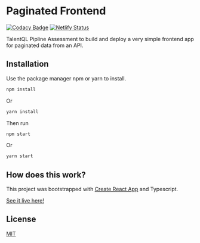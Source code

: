 
# Paginated Frontend 
[![Codacy Badge](https://app.codacy.com/project/badge/Grade/0accb3ee69e14e8abf0211100470f944)](https://www.codacy.com/gh/hector-munachi/paginated_frontend/dashboard?utm_source=github.com&amp;utm_medium=referral&amp;utm_content=hector-munachi/paginated_frontend&amp;utm_campaign=Badge_Grade)
[![Netlify Status](https://api.netlify.com/api/v1/badges/a6453185-3493-470a-9ad4-109de474881c/deploy-status)](https://app.netlify.com/sites/hector-talentql-pipline/deploys)

TalentQL Pipline Assessment to build and deploy a very simple frontend app for paginated data from an API.

## Installation

Use the package manager npm or yarn to install.

```bash
npm install 
```
Or
```bash
yarn install
```

Then run

```bash
npm start 
```
Or
```bash
yarn start
```

## How does this work?

This project was bootstrapped with [Create React App](https://github.com/facebook/create-react-app) and Typescript.

[See it live here!](https://hector-talentql-pipline.netlify.app/)


## License
[MIT](https://choosealicense.com/licenses/mit/)
